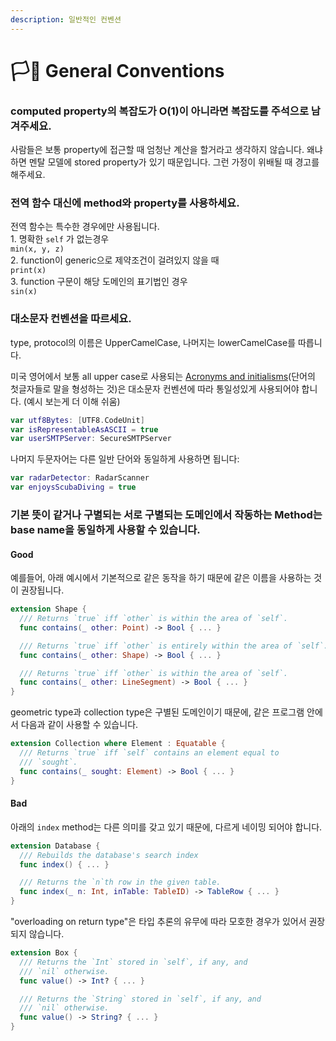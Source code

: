```yaml
---
description: 일반적인 컨벤션
---
```


# 🏳🌈 General Conventions

### **computed property의 복잡도가 O(1)이 아니라면 복잡도를 주석으로 남겨주세요.**

사람들은 보통 property에 접근할 때 엄청난 계산을 할거라고 생각하지 않습니다. 왜냐하면 멘탈 모델에 stored property가 있기 때문입니다. 그런 가정이 위배될 때 경고를 해주세요.

### **전역 함수 대신에 method와 property를 사용**하세요.

전역 함수는 특수한 경우에만 사용됩니다.\
1\. 명확한 `self` 가 없는경우\
`min(x, y, z)`\
2\. function이 generic으로 제약조건이 걸려있지 않을 때\
`print(x)`\
3\. function 구문이 해당 도메인의 표기법인 경우\
`sin(x)`&#x20;

### **대소문자 컨벤션을 따르세요.**&#x20;

type, protocol의 이름은 UpperCamelCase, 나머지는 lowerCamelCase를 따릅니다.

미국 영어에서 보통 all upper case로 사용되는 [Acronyms and initialisms](https://en.wikipedia.org/wiki/Acronym)(단어의 첫글자들로 말을 형성하는 것)은 대소문자 컨벤션에 따라 통일성있게 사용되어야 합니다. (예시 보는게 더 이해 쉬움)

```swift
var utf8Bytes: [UTF8.CodeUnit]
var isRepresentableAsASCII = true
var userSMTPServer: SecureSMTPServer
```

나머지 두문자어는 다른 일반 단어와 동일하게 사용하면 됩니다:

```swift
var radarDetector: RadarScanner
var enjoysScubaDiving = true
```

### 기본 뜻이 같거나 구별되는 서로 구별되는 도메인에서 작동하는 Method는 base name을 동일하게 사용할 수 있습니다.

#### Good

예를들어, 아래 예시에서 기본적으로 같은 동작을 하기 때문에 같은 이름을 사용하는 것이 권장됩니다.

```swift
extension Shape {
  /// Returns `true` iff `other` is within the area of `self`.
  func contains(_ other: Point) -> Bool { ... }

  /// Returns `true` iff `other` is entirely within the area of `self`.
  func contains(_ other: Shape) -> Bool { ... }

  /// Returns `true` iff `other` is within the area of `self`.
  func contains(_ other: LineSegment) -> Bool { ... }
}
```

geometric type과 collection type은 구별된 도메인이기 때문에, 같은 프로그램 안에서 다음과 같이 사용할 수 있습니다.

```swift
extension Collection where Element : Equatable {
  /// Returns `true` iff `self` contains an element equal to
  /// `sought`.
  func contains(_ sought: Element) -> Bool { ... }
}
```

#### Bad

아래의 `index` method는 다른 의미를 갖고 있기 때문에, 다르게 네이밍 되어야 합니다.

```swift
extension Database {
  /// Rebuilds the database's search index
  func index() { ... }

  /// Returns the `n`th row in the given table.
  func index(_ n: Int, inTable: TableID) -> TableRow { ... }
}
```

"overloading on return type"은 타입 추론의 유무에 따라 모호한 경우가 있어서 권장되지 않습니다.

```swift
extension Box {
  /// Returns the `Int` stored in `self`, if any, and
  /// `nil` otherwise.
  func value() -> Int? { ... }

  /// Returns the `String` stored in `self`, if any, and
  /// `nil` otherwise.
  func value() -> String? { ... }
}
```
